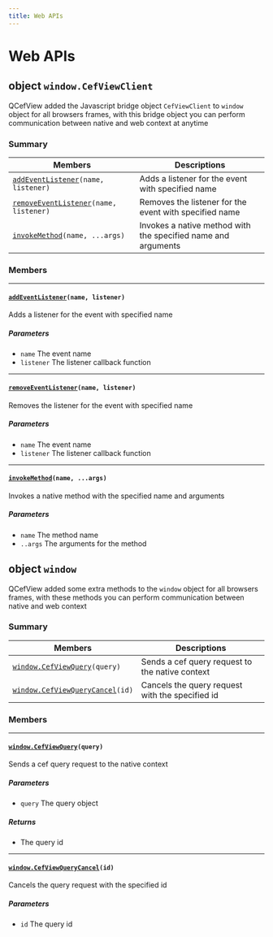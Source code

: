```yaml
---
title: Web APIs
---
```


# Web APIs

## object `window.CefViewClient`
QCefView added the Javascript bridge object `CefViewClient` to `window` object for all browsers frames, with this bridge object you can perform communication between native and web context at anytime

### Summary
 Members                        | Descriptions                                
--------------------------------|---------------------------------------------
[`addEventListener`](#web_apis_addEventListener)`(name, listener)` | Adds a listener for the event with specified name
[`removeEventListener`](#web_apis_removeEventListener)`(name, listener)` | Removes the listener for the event with specified name
[`invokeMethod`](#web_apis_invokeMethod)`(name, ...args)` | Invokes a native method with the specified name and arguments

### Members

---
#### [`addEventListener`](#web_apis_addEventListener)`(name, listener)` <a class="anchor" id="web_apis_addEventListener"></a>

Adds a listener for the event with specified name

##### Parameters
* `name` The event name
* `listener` The listener callback function

---
#### [`removeEventListener`](#web_apis_removeEventListener)`(name, listener)` <a class="anchor" id="web_apis_removeEventListener"></a>

Removes the listener for the event with specified name

##### Parameters
* `name` The event name
* `listener` The listener callback function

---
#### [`invokeMethod`](#web_apis_invokeMethod)`(name, ...args)` <a class="anchor" id="web_apis_invokeMethod"></a>

Invokes a native method with the specified name and arguments

##### Parameters
* `name` The method name
* `..args` The arguments for the method


## object `window`
QCefView added some extra methods to the `window` object for all browsers frames, with these methods you can perform communication between native and web context

### Summary

 Members                        | Descriptions                                
--------------------------------|---------------------------------------------
[`window.CefViewQuery`](#web_apis_CefViewQuery)`(query)` | Sends a cef query request to the native context
[`window.CefViewQueryCancel`](#web_apis_CefViewQueryCancel)`(id)` | Cancels the query request with the specified id

### Members

---
#### [`window.CefViewQuery`](#web_apis_CefViewQuery)`(query)` <a class="anchor" id="web_apis_CefViewQuery"></a>

Sends a cef query request to the native context

##### Parameters
* `query` The query object

##### Returns
* The query id

---
#### [`window.CefViewQueryCancel`](#web_apis_CefViewQueryCancel)`(id)` <a class="anchor" id="web_apis_CefViewQueryCancel"></a>

Cancels the query request with the specified id

##### Parameters
* `id` The query id

